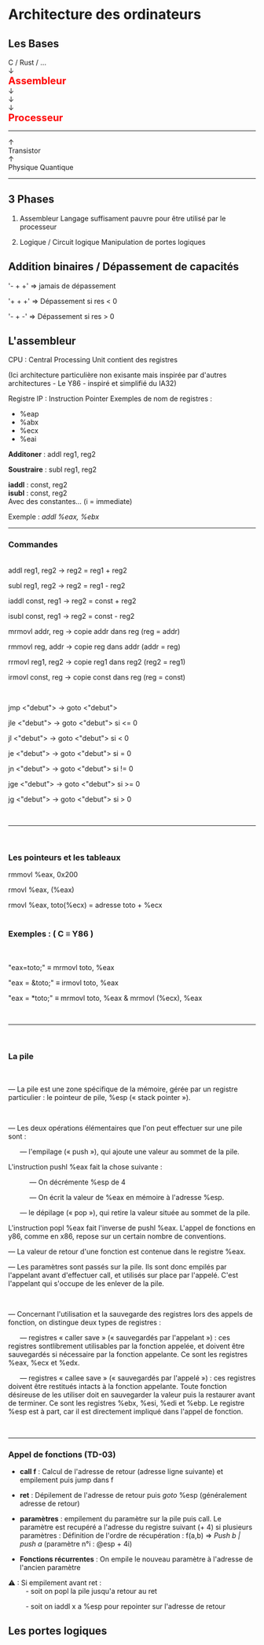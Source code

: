 # Architecture des ordinateurs

## Les Bases

C / Rust / ... \
 ↓ \
<span style="color:red;font-weight:700;font-size:20px">Assembleur</span>\
 ↓\
 ↓\
 ↓\
<span style="color:red;font-weight:700;font-size:20px">Processeur</span>

---
 ↑\
Transistor\
 ↑\
Physique Quantique

---

## 3 Phases

1. Assembleur
   Langage suffisament pauvre pour être utilisé par le processeur

2. Logique / Circuit logique
   Manipulation de portes logiques

## Addition binaires / Dépassement de capacités

'- + +' => jamais de dépassement

'+ + +' => Dépassement si res < 0

'- + -' => Dépassement si res > 0

## L'assembleur

CPU : Central Processing Unit contient des registres

(Ici architecture particulière non exisante
mais inspirée par d'autres architectures - Le Y86 - inspiré et simplifié du IA32)

Registre IP : Instruction Pointer
Exemples de nom de registres :

- %eap
- %abx
- %ecx
- %eai

__Additoner__ : addl reg1, reg2

__Soustraire__ : subl reg1, reg2

__iaddl__ : const, reg2\
__isubl__ : const, reg2\
Avec des constantes... (i = immediate)

Exemple :
_addl %eax, %ebx_

---

### Commandes

<br />
addl reg1, reg2 -> reg2 = reg1 + reg2

subl reg1, reg2 -> reg2 = reg1 - reg2

iaddl const, reg1 -> reg2 = const + reg2

isubl const, reg1 -> reg2 = const - reg2

mrmovl addr, reg -> copie addr dans reg (reg = addr)

rmmovl reg, addr -> copie reg dans addr (addr = reg)

rrmovl reg1, reg2 -> copie reg1 dans reg2 (reg2 = reg1)

irmovl const, reg -> copie const dans reg (reg = const)

<br />

jmp <"debut"> -> goto <"debut">

jle <"debut"> -> goto <"debut"> si <= 0

jl <"debut"> -> goto <"debut"> si < 0

je <"debut"> -> goto <"debut"> si = 0

jn <"debut"> -> goto <"debut"> si != 0

jge <"debut"> -> goto <"debut"> si >= 0

jg <"debut"> -> goto <"debut"> si > 0

<br />

---
<br />

### Les pointeurs et les tableaux

rmmovl %eax, 0x200

rmovl %eax, (%eax)

rmovl %eax, toto(%ecx) = adresse toto + %ecx
<br> <br>

### Exemples : ( C ≡ Y86 )

<br> <br>
"eax=toto;" ≡ mrmovl toto, %eax

"eax = &toto;" ≡ irmovl toto, %eax

"eax = *toto;" ≡ mrmovl toto, %eax & mrmovl (%ecx), %eax

<br />

---

<br />

### La pile

<br />

— La pile est une zone spécifique de la mémoire,
 gérée par un registre particulier : le pointeur de pile, %esp (« stack pointer »).

 <br />

— Les deux opérations élémentaires que l'on peut effectuer sur une pile sont :

&nbsp;&nbsp;&nbsp;&nbsp;&nbsp;
— l'empilage (« push »), qui ajoute une valeur au sommet de la pile.

L'instruction pushl %eax fait la chose suivante :

&nbsp;&nbsp;&nbsp;&nbsp;&nbsp;&nbsp;&nbsp;&nbsp;&nbsp;&nbsp;
— On décrémente %esp de 4

&nbsp;&nbsp;&nbsp;&nbsp;&nbsp;&nbsp;&nbsp;&nbsp;&nbsp;&nbsp;
— On écrit la valeur de %eax en mémoire à l'adresse %esp.

&nbsp;&nbsp;&nbsp;&nbsp;&nbsp;
— le dépilage (« pop »), qui retire la valeur située au sommet de la pile.

L'instruction popl %eax fait l'inverse de pushl %eax.
L'appel de fonctions en y86, comme en x86, repose sur un certain nombre de conventions.

— La valeur de retour d'une fonction est contenue dans le registre %eax.

— Les paramètres sont passés sur la pile. Ils sont donc empilés par
l'appelant avant d'effectuer call,
et utilisés sur place par l'appelé. C'est l'appelant qui s'occupe de les enlever
de la pile.

<br />

— Concernant l'utilisation et la sauvegarde des registres lors des appels de fonction,
on distingue
deux types de registres :

&nbsp;&nbsp;&nbsp;&nbsp;&nbsp;
— registres « caller save » (« sauvegardés par l'appelant ») :
ces registres sontlibrement utilisables
par la fonction appelée, et doivent être sauvegardés si nécessaire par
la fonction appelante. Ce
sont les registres %eax, %ecx et %edx.

&nbsp;&nbsp;&nbsp;&nbsp;&nbsp;
— registres « callee save » (« sauvegardés par l'appelé ») :
ces registres doivent être restitués
intacts à la fonction appelante.
Toute fonction désireuse de les utiliser doit en sauvegarder la
valeur puis la restaurer avant de terminer.
Ce sont les registres %ebx, %esi, %edi et %ebp.
Le registre %esp est à part, car il est directement impliqué dans l'appel de fonction.

<br />

---

### Appel de fonctions (TD-03)

- __call f__ :
Calcul de l'adresse de retour (adresse ligne suivante) et empilement
puis jump dans f

- __ret__ : Dépilement de l'adresse de retour puis _goto_ %esp (généralement adresse
de retour)

- __paramètres__ : empilement du paramètre sur la pile puis call.
Le paramètre est recupéré a l'adresse du registre suivant (+ 4)
si plusieurs paramètres : Définition de l'ordre de récupération : f(a,b) =>
_Push b | push a_ (paramètre n°i : @esp + 4i)

- __Fonctions récurrentes__ : On empile le nouveau paramètre à l'adresse
de l'ancien paramètre

⚠ : Si empilement avant ret : \
   &nbsp;&nbsp;&nbsp;&nbsp;&nbsp;&nbsp;&nbsp;&nbsp; - soit on popl la pile
   jusqu'a retour au ret

   &nbsp;&nbsp;&nbsp;&nbsp;&nbsp;&nbsp;&nbsp;&nbsp; - soit on iaddl x a %esp pour
   repointer sur l'adresse de retour

## Les portes logiques
